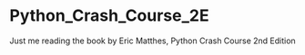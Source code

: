# Python_Crash_Course_2E




Just me reading the book by Eric Matthes, Python Crash Course 2nd Edition
